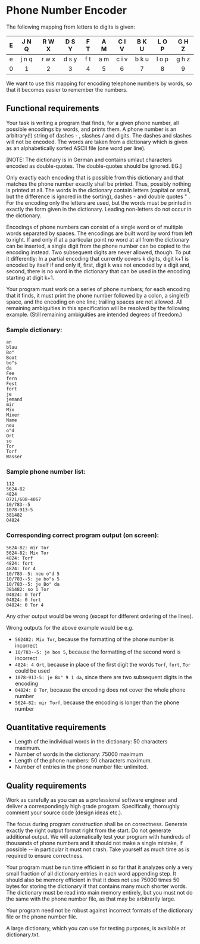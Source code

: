 # Phone Number Encoder

The following mapping from letters to digits is given:

| E | J N Q | R W X | D S Y | F T | A M | C I V | B K U | L O P | G H Z |
|:-:|:-----:|:-----:|:-----:|:---:|:---:|:-----:|:-----:|:-----:|:-----:|
| e | j n q | r w x | d s y | f t | a m | c i v | b k u | l o p | g h z |
| 0 |   1   |   2   |   3   |  4  |  5  |   6   |   7   |   8   |   9   |

We want to use this mapping for encoding telephone numbers by words, so
that it becomes easier to remember the numbers.

## Functional requirements

Your task is writing a program that finds, for a given phone number, all
possible encodings by words, and prints them. A phone number is an
arbitrary(!) string of dashes - , slashes / and digits. The dashes and
slashes will not be encoded. The words are taken from a dictionary which
is given as an alphabetically sorted ASCII file (one word per line).

[NOTE: The dictionary is in German and contains umlaut characters
encoded as double-quotes.  The double-quotes should be ignored.  EG.]

Only exactly each encoding that is possible from this dictionary and
that matches the phone number exactly shall be printed. Thus, possibly
nothing is printed at all. The words in the dictionary contain letters
(capital or small, but the difference is ignored in the sorting), dashes -
and double quotes " . For the encoding only the letters are used, but
the words must be printed in exactly the form given in the dictionary.
Leading non-letters do not occur in the dictionary.

Encodings of phone numbers can consist of a single word or of multiple
words separated by spaces. The encodings are built word by word from
left to right. If and only if at a particular point no word at all from
the dictionary can be inserted, a single digit from the phone number can
be copied to the encoding instead. Two subsequent digits are never
allowed, though. To put it differently: In a partial encoding that
currently covers k digits, digit k+1 is encoded by itself if and only if,
first, digit k was not encoded by a digit and, second, there is no word
in the dictionary that can be used in the encoding starting at digit k+1.

Your program must work on a series of phone numbers; for each encoding
that it finds, it must print the phone number followed by a colon, a
single(!) space, and the encoding on one line; trailing spaces are not
allowed. All remaining ambiguities in this specification will be
resolved by the following example. (Still remaining ambiguities are
intended degrees of freedom.)

### Sample dictionary:
```
an
blau
Bo"
Boot
bo"s
da
Fee
fern
Fest
fort
je
jemand
mir
Mix
Mixer
Name
neu
o"d
Ort
so
Tor
Torf
Wasser
```

### Sample phone number list:
```
112
5624-82
4824
0721/608-4067
10/783--5
1078-913-5
381482
04824
```

### Corresponding correct program output (on screen):
```
5624-82: mir Tor
5624-82: Mix Tor
4824: Torf
4824: fort
4824: Tor 4
10/783--5: neu o"d 5
10/783--5: je bo"s 5
10/783--5: je Bo" da
381482: so 1 Tor
04824: 0 Torf
04824: 0 fort
04824: 0 Tor 4
```

Any other output would be wrong (except for different ordering of the
lines).

Wrong outputs for the above example would be e.g.

- `562482: Mix Tor`, because the formatting of the phone number is
incorrect
- `10/783--5: je bos 5`, because the formatting of the second word is
incorrect
- `4824: 4 Ort`, because in place of the first digit the words `Torf`, `fort`,
`Tor` could be used
- `1078-913-5: je Bo" 9 1 da`, since there are two subsequent digits in the
encoding
- `04824: 0 Tor`, because the encoding does not cover the whole phone
number
- `5624-82: mir Torf`, because the encoding is longer than the phone number


## Quantitative requirements
- Length of the individual words in the dictionary: 50 characters maximum.
- Number of words in the dictionary: 75000 maximum
- Length of the phone numbers: 50 characters maximum.
- Number of entries in the phone number file: unlimited.

## Quality requirements

Work as carefully as you can as a professional software engineer and
deliver a correspondingly high grade program. Specifically, thoroughly
comment your source code (design ideas etc.).

The focus during program construction shall be on correctness. Generate
exactly the right output format right from the start. Do not generate
additional output. We will automatically test your program with hundreds
of thousands of phone numbers and it should not make a single mistake,
if possible -- in particular it must not crash. Take yourself as much time
as is required to ensure correctness.

Your program must be run time efficient in so far that it analyzes only
a very small fraction of all dictionary entries in each word appending
step. It should also be memory efficient in that it does not use 75000
times 50 bytes for storing the dictionary if that contains many much
shorter words. The dictionary must be read into main memory entirely,
but you must not do the same with the phone number file, as that may be
arbitrarily large.

Your program need not be robust against incorrect formats of the
dictionary file or the phone number file.

A large dictionary, which you can use for testing purposes, is available
at dictionary.txt.
